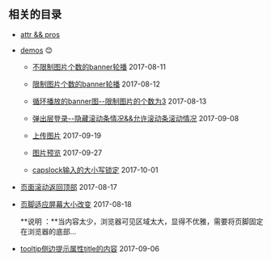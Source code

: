 ## 相关的目录

- [attr && pros](./attr_pros.md)

- [demos](./demos/) :blush:

    - [不限制图片个数的banner轮播](./demos/banner_without_limits_imgNub/) 2017-08-11

    - [限制图片个数的banner轮播](./demos/banner_limit_images_numbers/) 2017-08-12

    - [循环播放的banner图--限制图片的个数为3](./demos/banner_loop_play/) 2017-08-13

    - [弹出层登录--隐藏滚动条情况&&允许滚动条滚动情况](./demos/login_popup/) 2017-09-08

    - [上传图片](./demos/upload_image/) 2017-09-19

    - [图片预览](./demos/scale_imgs_demo/) 2017-09-27

    - [capslock输入的大小写锁定](./demos/capslock/) 2017-10-01

- [页面滚动返回顶部](./to_top.md) 2017-08-17

- [页脚适应屏幕大小改变](./footer_suit_browser.md) 2017-08-18

    **说明 ：**当内容太少，浏览器可见区域太大，显得不优雅，需要将页脚固定在浏览器的底部...

- [tooltip侧边提示属性title的内容](./tool_tip.md) 2017-09-06




